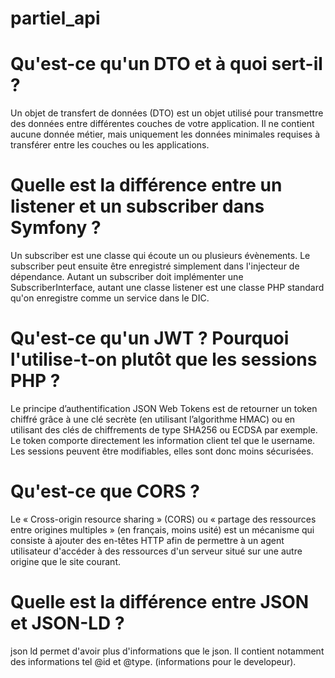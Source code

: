 # partiel_api

# Qu'est-ce qu'un DTO et à quoi sert-il ?

Un objet de transfert de données (DTO) est un objet utilisé pour transmettre des données entre différentes couches de votre application. 
Il ne contient aucune donnée métier, mais uniquement les données minimales requises à transférer entre les couches ou les applications.

# Quelle est la différence entre un listener et un subscriber dans Symfony ?

Un subscriber est une classe qui écoute un ou plusieurs évènements.
Le subscriber peut ensuite être enregistré simplement dans l'injecteur de dépendance.
Autant un subscriber doit implémenter une SubscriberInterface, autant une classe listener est une classe PHP standard qu'on enregistre comme un service dans le DIC. 

# Qu'est-ce qu'un JWT ? Pourquoi l'utilise-t-on plutôt que les sessions PHP ?

Le principe d’authentification JSON Web Tokens est de retourner un token chiffré grâce à une clé secrète (en utilisant l’algorithme HMAC) ou en utilisant des clés de chiffrements de type SHA256 ou ECDSA par exemple.
Le token comporte directement les information client tel que le username.
Les sessions peuvent être modifiables, elles sont donc moins sécurisées.

# Qu'est-ce que CORS ?

Le «  Cross-origin resource sharing » (CORS) ou « partage des ressources entre origines multiples » (en français, moins usité) est un mécanisme qui consiste à ajouter des en-têtes HTTP afin de permettre à un agent utilisateur d'accéder à des ressources d'un serveur situé sur une autre origine que le site courant. 

# Quelle est la différence entre JSON et JSON-LD ?

json ld permet d'avoir plus d'informations que le json. Il contient notamment des informations tel @id et @type.
(informations pour le developeur).
